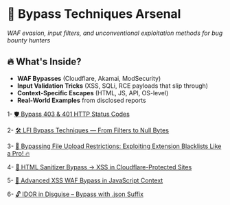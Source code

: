 # 🚧 Bypass Techniques Arsenal
*WAF evasion, input filters, and unconventional exploitation methods for bug bounty hunters*

## 🔥 What's Inside?
- **WAF Bypasses** (Cloudflare, Akamai, ModSecurity)
- **Input Validation Tricks** (XSS, SQLi, RCE payloads that slip through)
- **Context-Specific Escapes** (HTML, JS, API, OS-level)
- **Real-World Examples** from disclosed reports

1- [🛡 Bypass 403 & 401 HTTP Status Codes](https://github.com/cybersecplayground/bugbounty-Tips-and-Tricks/blob/main/Bypass/Bypass%20403%20%26%20401%20HTTP%20Status%20Codes.md)

2- [🛠 LFI Bypass Techniques — From Filters to Null Bytes](https://github.com/cybersecplayground/bugbounty-Tips-and-Tricks/blob/main/Bypass/LFI%20Bypass%20Techniques.md)

3- [🚀 Bypassing File Upload Restrictions: Exploiting Extension Blacklists Like a Pro! 🔥](https://github.com/cybersecplayground/bugbounty-Tips-and-Tricks/blob/main/Bypass/Bypassing%20File%20Upload%20Restrictions.md)

4- [🚨 HTML Sanitizer Bypass → XSS in Cloudflare-Protected Sites](https://github.com/cybersecplayground/bugbounty-Tips-and-Tricks/blob/main/Bypass/HTML_Sanitizer_Bypass.md)

5- [🚨 Advanced XSS WAF Bypass in JavaScript Context](https://github.com/cybersecplayground/bugbounty-Tips-and-Tricks/blob/main/Bypass/Advanced_XSS_WAF_Bypass_in_JavaScript%20_Context.md)

6- [🔓 IDOR in Disguise – Bypass with .json Suffix](https://github.com/cybersecplayground/bugbounty-Tips-and-Tricks/blob/main/Bypass/idor_json_bypass.md)
